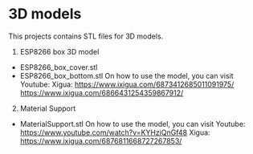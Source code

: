# 3D models
This projects contains STL files for 3D models.

1. ESP8266 box 3D model
 - ESP8266\_box\_cover.stl
 - ESP8266\_box\_bottom.stl
 On how to use the model, you can visit
 Youtube: 
 Xigua: https://www.ixigua.com/6873412685011091975/
        https://www.ixigua.com/6866431254359867912/

2. Material Support
 - MaterialSupport.stl
 On how to use the model, you can visit
 Youtube: https://www.youtube.com/watch?v=KYHziQnGf48
 Xigua: https://www.ixigua.com/6876811668727267853/


